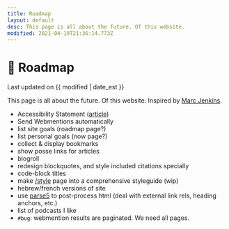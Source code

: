 ```yaml
---
title: Roadmap
layout: default
desc: This page is all about the future. Of this website.
modified: 2021-04-19T21:36:14.773Z
---
```


<hgroup>

# 🚦 Roadmap
Last updated on {{ modified | date_est }}
</hgroup>

This page is all about the future. Of this website. Inspired by [Marc Jenkins](https://marcjenkins.co.uk/roadmap/).
<!-- Self-host fonts? -->
- Accessibility Statement ([article](https://ethanmarcotte.com/wrote/an-accessibility-statement/))
- Send Webmentions automatically
- list site goals (roadmap page?)
- list personal goals (now page?)
- collect & display bookmarks
- show posse links for articles
- blogroll
- redesign blockquotes, and style included citations specially
- code-block titles
- make [/style](/style) page into a comprehensive styleguide (wip)
- hebrew/french versions of site
- use [parse5](https://github.com/inikulin/parse5) to post-process html (deal with external link rels, heading anchors, etc.)
- list of podcasts I like
- `#bug`: webmention results are paginated. We need all pages.
